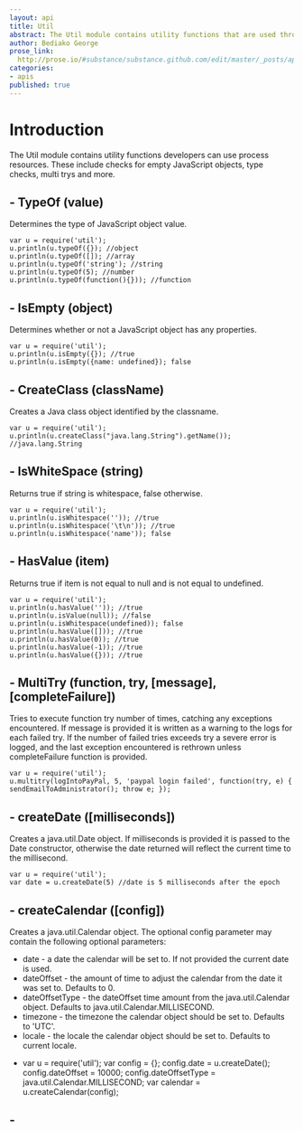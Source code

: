 ```yaml
---
layout: api
title: Util
abstract: The Util module contains utility functions that are used throughout Airlift.
author: Bediako George
prose_link:
  http://prose.io/#substance/substance.github.com/edit/master/_posts/apis/0100-01-04-util.md
categories:
- apis
published: true
---
```


# Introduction
The Util module contains utility functions developers can use process resources.  These include checks for empty JavaScript objects, type checks, multi trys and more.

## - TypeOf (value)
Determines the type of JavaScript object value.
    
    var u = require('util');
    u.println(u.typeOf({}); //object
    u.println(u.typeOf([]); //array
    u.println(u.typeOf('string'); //string
    u.println(u.typeOf(5); //number
    u.println(u.typeOf(function(){})); //function
    
## - IsEmpty (object)
Determines whether or not a JavaScript object has any properties.
    
    var u = require('util');
    u.println(u.isEmpty({}); //true
    u.println(u.isEmpty({name: undefined}); false

## - CreateClass (className)
Creates a Java class object identified by the classname.

	var u = require('util');
    u.println(u.createClass("java.lang.String").getName()); //java.lang.String

## - IsWhiteSpace (string)
Returns true if string is whitespace, false otherwise.

    var u = require('util');
    u.println(u.isWhitespace('')); //true
    u.println(u.isWhitespace('\t\n')); //true
    u.println(u.isWhitespace('name')); false

## - HasValue (item)
Returns true if item is not equal to null and is not equal to undefined.

    var u = require('util');
    u.println(u.hasValue('')); //true
    u.println(u.isValue(null)); //false
    u.println(u.isWhitespace(undefined)); false
    u.println(u.hasValue([])); //true
    u.println(u.hasValue(0)); //true
    u.println(u.hasValue(-1)); //true
    u.println(u.hasValue({})); //true
    
## - MultiTry (function, try, \[message\], \[completeFailure\])
Tries to execute function try number of times, catching any exceptions encountered.  If message is provided it is written as a warning to the logs for each failed try.  If the number of failed tries exceeds try a severe error is logged, and the last exception encountered is rethrown unless completeFailure function is provided.

    var u = require('util');
    u.multitry(logIntoPayPal, 5, 'paypal login failed', function(try, e) { sendEmailToAdministrator(); throw e; });
    
## - createDate (\[milliseconds\])
Creates a java.util.Date object.  If milliseconds is provided it is passed to the Date constructor, otherwise the date returned will reflect the current time to the millisecond.

    var u = require('util');
    var date = u.createDate(5) //date is 5 milliseconds after the epoch
    
## - createCalendar (\[config\])
Creates a java.util.Calendar object.  The optional config parameter may contain the following optional parameters:

* date - a date the calendar will be set to. If not provided the current date is used.
* dateOffset - the amount of time to adjust the calendar from the date it was set to. Defaults to 0.
* dateOffsetType - the dateOffset time amount from the java.util.Calendar object.  Defaults to java.util.Calendar.MILLISECOND.
* timezone - the timezone the calendar object should be set to. Defaults to 'UTC'.
* locale - the locale the calendar object should be set to. Defaults to current locale.

-
    var u = require('util');
    var config = {};
    config.date = u.createDate();
    config.dateOffset = 10000;
    config.dateOffsetType = java.util.Calendar.MILLISECOND;
    var calendar = u.createCalendar(config);
    
## - 